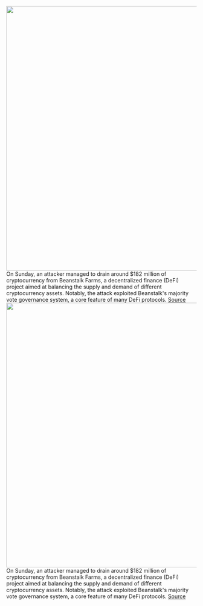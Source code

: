<img src='https://cdn.vox-cdn.com/thumbor/1GdRKhAEscohOOo3iNfQNEVOV_A=/0x0:2040x1360/1200x800/filters:focal(857x517:1183x843)/cdn.vox-cdn.com/uploads/chorus_image/image/70763873/acastro_210106_4957_0001.0.jpg' width='700px' /><br/>
On Sunday, an attacker managed to drain around $182 million of cryptocurrency from Beanstalk Farms, a decentralized finance (DeFi) project aimed at balancing the supply and demand of different cryptocurrency assets. Notably, the attack exploited Beanstalk's majority vote governance system, a core feature of many DeFi protocols.
<a href='https://www.theverge.com/2022/4/18/23030754/beanstalk-cryptocurrency-hack-182-million-dao-voting'> Source <a/><img src='https://cdn.vox-cdn.com/thumbor/1GdRKhAEscohOOo3iNfQNEVOV_A=/0x0:2040x1360/1200x800/filters:focal(857x517:1183x843)/cdn.vox-cdn.com/uploads/chorus_image/image/70763873/acastro_210106_4957_0001.0.jpg' width='700px' /><br/>
On Sunday, an attacker managed to drain around $182 million of cryptocurrency from Beanstalk Farms, a decentralized finance (DeFi) project aimed at balancing the supply and demand of different cryptocurrency assets. Notably, the attack exploited Beanstalk's majority vote governance system, a core feature of many DeFi protocols.
<a href='https://www.theverge.com/2022/4/18/23030754/beanstalk-cryptocurrency-hack-182-million-dao-voting'> Source <a/>